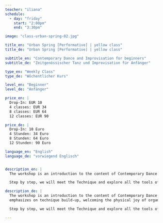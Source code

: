 ```yaml
---
teacher: "iliana"
schedule:
  - day: "friday"
    start: "2:00pm"
    end: "3:30pm"

image: "class-urban-spring-02.jpg"

title_en: "Urban Spring [Performative] | yellow class"
title_de: "Urban Spring [Performative] | yellow class"

subtitle_en: "Contemporary Dance and Improvisation for beginners"
subtitle_de: "Zeitgenössischer Tanz und Improvisation für Anfänger"

type_en: "Weekly Class"
type_de: "Wöchentlicher Kurs"

level_en: "Beginner"
level_de: "Anfänger"

price_en: |
  Drop-In: EUR 10  
  4 classes: EUR 34  
  8 classes: EUR 64  
  12 classes: EUR 90

price_de: |
  Drop-In: 10 Euro  
  4 Stunden: 34 Euro  
  8 Stunden: 64 Euro  
  12 Stunden: 90 Euro

language_en: "English"
language_de: "vorwiegend Englisch"


description_en: |
  The workshop is an introduction to the content of Contemporary Dance and of Improvisation. It’s an on-going workshop that emphasizes on technique build-up, welcoming the physical joy of organic movement. We will work on kinetic patterns (vocabulary), as well as on the connectivity within the body, with the space, with others and with the floor. The technical part focuses on floor work practice, understanding the relation to the floor. Understanding the weight, the direction of movement, the flow. Using the flow of the movement to understand the paths followed in space and in the body, we will also explore different movement qualities and dynamics. Working on our spacial awareness, both in the space and in the body, we will develop our kinetics intelligence.

  Step by step, we will meet the Technique and explore all the tools of physical expression, all the way to Improvisation.

description_de: |
  The workshop is an introduction to the content of Contemporary Dance and of Improvisation. It’s an on-going workshop that
  emphasizes on technique build-up, welcoming the physical joy of organic movement. We will work on kinetic patterns (vocabulary), as well as on the connectivity within the body, with the space, with others and with the floor. The technical part focuses on floor work practice, understanding the relation to the floor. Understanding the weight, the direction of movement, the flow. Using the flow of the movement to understand the paths followed in space and in the body, we will also explore different movement qualities and dynamics. Working on our spacial awareness, both in the space and in the body, we will develop our kinetics intelligence.

  Step by step, we will meet the Technique and explore all the tools of physical expression, all the way to Improvisation.

---
```

